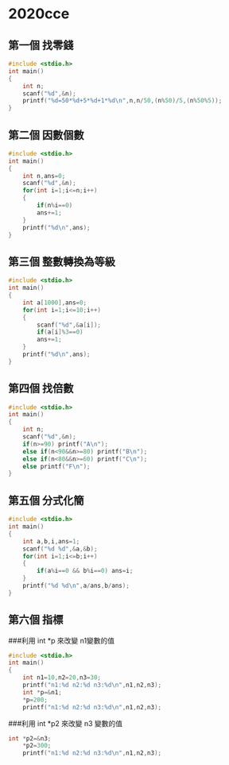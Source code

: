 
# 2020cce
## 第一個 找零錢
```C
#include <stdio.h>
int main()
{
	int n;
	scanf("%d",&n);
	printf("%d=50*%d+5*%d+1*%d\n",n,n/50,(n%50)/5,(n%50%5));
}
```
## 第二個 因數個數 
```C
#include <stdio.h>
int main()
{
	int n,ans=0;
	scanf("%d",&n);
	for(int i=1;i<=n;i++)
	{
		if(n%i==0)
		ans+=1;
	}
	printf("%d\n",ans);
}
```
## 第三個 整數轉換為等級 
```C
#include <stdio.h>
int main()
{
	int a[1000],ans=0;
	for(int i=1;i<=10;i++)
	{
		scanf("%d",&a[i]);
		if(a[i]%3==0)
		ans+=1;
	}
	printf("%d\n",ans);
}
```
## 第四個 找倍數
```C
#include <stdio.h>
int main()
{
	int n;
	scanf("%d",&n);
	if(n>=90) printf("A\n");
	else if(n<90&&n>=80) printf("B\n");
	else if(n<80&&n>=60) printf("C\n");
	else printf("F\n");
}
```
## 第五個 分式化簡
```C
#include <stdio.h>
int main()
{
	int a,b,i,ans=1;
	scanf("%d %d",&a,&b);
	for(int i=1;i<=b;i++)
	{
		if(a%i==0 && b%i==0) ans=i;
	}
	printf("%d %d\n",a/ans,b/ans);
}
```
## 第六個 指標
###利用 int *p 來改變 n1變數的值
```C
#include <stdio.h>
int main()
{
    int n1=10,n2=20,n3=30;
    printf("n1:%d n2:%d n3:%d\n",n1,n2,n3);
    int *p=&n1;
    *p=200;
    printf("n1:%d n2:%d n3:%d\n",n1,n2,n3);
```
###利用 int *p2 來改變 n3 變數的值
```C
int *p2=&n3;
    *p2=300;
    printf("n1:%d n2:%d n3:%d\n",n1,n2,n3);
```

